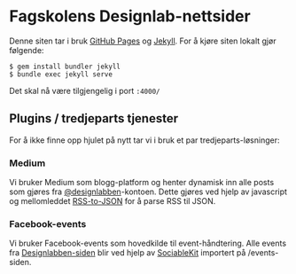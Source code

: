 # Fagskolens Designlab-nettsider

Denne siten tar i bruk [GitHub Pages](https://pages.github.com/) og [Jekyll](https://jekyllrb.com/). For å kjøre siten lokalt gjør følgende:

```
$ gem install bundler jekyll
$ bundle exec jekyll serve
```

Det skal nå være tilgjengelig i port `:4000/`

## Plugins / tredjeparts tjenester
For å ikke finne opp hjulet på nytt tar vi i bruk et par tredjeparts-løsninger:

### Medium
Vi bruker Medium som blogg-platform og henter dynamisk inn alle posts som gjøres fra [@designlabben](https://medium.com/@designlabben)-kontoen. Dette gjøres ved hjelp av javascript og mellomleddet [RSS-to-JSON](https://www.clay.run/services/nicoslepicos/rss-to-json) for å parse RSS til JSON.

### Facebook-events
Vi bruker Facebook-events som hovedkilde til event-håndtering. Alle events fra [Designlabben-siden](https://www.facebook.com/designlabben/) blir ved hjelp av [SociableKit](https://www.sociablekit.com/) importert på /events-siden. 

